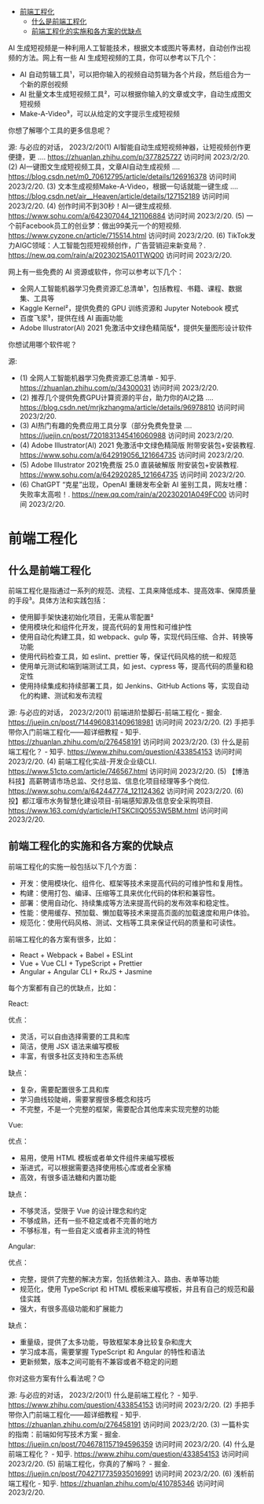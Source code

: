- [前端工程化](#前端工程化)
  - [什么是前端工程化](#什么是前端工程化)
  - [前端工程化的实施和各方案的优缺点](#前端工程化的实施和各方案的优缺点)

AI 生成短视频是一种利用人工智能技术，根据文本或图片等素材，自动创作出视频的方法。网上有一些 AI 生成短视频的工具，你可以参考以下几个：

- AI 自动剪辑工具¹，可以把你输入的视频自动剪辑为各个片段，然后组合为一个新的原创视频
- AI 批量文本生成短视频工具²，可以根据你输入的文章或文字，自动生成图文短视频
- Make-A-Video³，可以从给定的文字提示生成短视频

你想了解哪个工具的更多信息呢？
>

源: 与必应的对话， 2023/2/20(1) AI智能自动生成短视频神器，让短视频创作更便捷，更 .... https://zhuanlan.zhihu.com/p/377825727 访问时间 2023/2/20.
(2) AI一键图文生成短视频工具，文章AI自动生成视频 .... https://blog.csdn.net/m0_70612795/article/details/126916378 访问时间 2023/2/20.
(3) 文本生成视频Make-A-Video，根据一句话就能一键生成 .... https://blog.csdn.net/air__Heaven/article/details/127152189 访问时间 2023/2/20.
(4) 创作时间不到30秒！AI一键生成视频. https://www.sohu.com/a/642307044_121106884 访问时间 2023/2/20.
(5) 一个前Facebook员工的创业梦：做出99美元一个的短视频. https://www.cyzone.cn/article/715514.html 访问时间 2023/2/20.
(6) TikTok发力AIGC领域：人工智能包揽短视频创作，广告营销迎来新变局？. https://new.qq.com/rain/a/20230215A01TWQ00 访问时间 2023/2/20.


网上有一些免费的 AI 资源或软件，你可以参考以下几个：

- 全网人工智能机器学习免费资源汇总清单¹，包括教程、书籍、课程、数据集、工具等
- Kaggle Kernel²，提供免费的 GPU 训练资源和 Jupyter Notebook 模式
- 百度飞浆³，提供在线 AI 画画功能
- Adobe Illustrator(AI) 2021 免激活中文绿色精简版⁴，提供矢量图形设计软件

你想试用哪个软件呢？

源: 
- (1) 全网人工智能机器学习免费资源汇总清单 - 知乎. https://zhuanlan.zhihu.com/p/34300031 访问时间 2023/2/20.
- (2) 推荐几个提供免费GPU计算资源的平台，助力你的AI之路 .... https://blog.csdn.net/mrjkzhangma/article/details/96978810 访问时间 2023/2/20.
- (3) AI热门有趣的免费应用工具分享（部分免费免登录 .... https://juejin.cn/post/7201831345416060988 访问时间 2023/2/20.
- (4) Adobe Illustrator(AI) 2021 免激活中文绿色精简版 附带安装包+安装教程. https://www.sohu.com/a/642919056_121664735 访问时间 2023/2/20.
- (5) Adobe Illustrator 2021免费版 25.0 直装破解版 附安装包+安装教程. https://www.sohu.com/a/642920285_121664735 访问时间 2023/2/20.
- (6) ChatGPT “克星”出现，OpenAI 重磅发布全新 AI 鉴别工具，网友吐槽：失败率太高啦！. https://new.qq.com/rain/a/20230201A049FC00 访问时间 2023/2/20.

# 前端工程化

## 什么是前端工程化

前端工程化是指通过一系列的规范、流程、工具来降低成本、提高效率、保障质量的手段³。具体方法和实践包括：

- 使用脚手架快速初始化项目，无需从零配置²
- 使用模块化和组件化开发，提高代码的复用性和可维护性
- 使用自动化构建工具，如 webpack、gulp 等，实现代码压缩、合并、转换等功能
- 使用代码检查工具，如 eslint、prettier 等，保证代码风格的统一和规范
- 使用单元测试和端到端测试工具，如 jest、cypress 等，提高代码的质量和稳定性
- 使用持续集成和持续部署工具，如 Jenkins、GitHub Actions 等，实现自动化的构建、测试和发布流程

源: 与必应的对话， 2023/2/20(1) 前端进阶垫脚石-前端工程化 - 掘金. https://juejin.cn/post/7144960831409618981 访问时间 2023/2/20.
(2) 手把手带你入门前端工程化——超详细教程 - 知乎. https://zhuanlan.zhihu.com/p/276458191 访问时间 2023/2/20.
(3) 什么是前端工程化？ - 知乎. https://www.zhihu.com/question/433854153 访问时间 2023/2/20.
(4) 前端工程化实战-开发企业级CLI. https://www.51cto.com/article/746567.html 访问时间 2023/2/20.
(5) 【博浩科技】高薪聘请市场总监、交付总监、信息化项目经理等多个岗位. https://www.sohu.com/a/642447774_121124362 访问时间 2023/2/20.
(6) 投】都江堰市水务智慧化建设项目-前端感知源及信息安全采购项目. https://www.163.com/dy/article/HTSKCIIQ0553W5BM.html 访问时间 2023/2/20.

## 前端工程化的实施和各方案的优缺点

前端工程化的实施一般包括以下几个方面：

- 开发：使用模块化、组件化、框架等技术来提高代码的可维护性和复用性。
- 构建：使用打包、编译、压缩等工具来优化代码的体积和兼容性。
- 部署：使用自动化、持续集成等方法来提高代码的发布效率和稳定性。
- 性能：使用缓存、预加载、懒加载等技术来提高页面的加载速度和用户体验。
- 规范化：使用代码风格、测试、文档等工具来保证代码的质量和可读性。

前端工程化的各方案有很多，比如：

- React + Webpack + Babel + ESLint
- Vue + Vue CLI + TypeScript + Prettier
- Angular + Angular CLI + RxJS + Jasmine

每个方案都有自己的优缺点，比如：

React:

优点：

- 灵活，可以自由选择需要的工具和库
- 简洁，使用 JSX 语法来编写模板
- 丰富，有很多社区支持和生态系统

缺点：

- 复杂，需要配置很多工具和库
- 学习曲线较陡峭，需要掌握很多概念和技巧
- 不完整，不是一个完整的框架，需要配合其他库来实现完整的功能

Vue:

优点：

- 易用，使用 HTML 模板或者单文件组件来编写模板
- 渐进式，可以根据需要选择使用核心库或者全家桶
- 高效，有很多语法糖和内置功能

缺点：

- 不够灵活，受限于 Vue 的设计理念和约定
- 不够成熟，还有一些不稳定或者不完善的地方
- 不够标准，有一些自定义或者非主流的特性

Angular:

优点：

- 完整，提供了完整的解决方案，包括依赖注入、路由、表单等功能
- 规范化，使用 TypeScript 和 HTML 模板来编写模板，并且有自己的规范和最佳实践
- 强大，有很多高级功能和扩展能力

缺点：

- 重量级，提供了太多功能，导致框架本身比较复杂和庞大
- 学习成本高，需要掌握 TypeScript 和 Angular 的特性和语法
- 更新频繁，版本之间可能有不兼容或者不稳定的问题

你对这些方案有什么看法呢？😊

源: 与必应的对话， 2023/2/20(1) 什么是前端工程化？ - 知乎. https://www.zhihu.com/question/433854153 访问时间 2023/2/20.
(2) 手把手带你入门前端工程化——超详细教程 - 知乎. https://zhuanlan.zhihu.com/p/276458191 访问时间 2023/2/20.
(3) 一篇朴实的指南：前端如何写技术方案 - 掘金. https://juejin.cn/post/7046781157194596359 访问时间 2023/2/20.
(4) 什么是前端工程化？ - 知乎. https://www.zhihu.com/question/433854153 访问时间 2023/2/20.
(5) 前端工程化，你真的了解吗？ - 掘金. https://juejin.cn/post/7042717735935016991 访问时间 2023/2/20.
(6) 浅析前端工程化 - 知乎. https://zhuanlan.zhihu.com/p/410785346 访问时间 2023/2/20.
